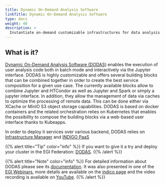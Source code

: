 ```yaml
---
title: Dynamic On-Demand Analysis Software
linkTitle: Dynamic On-Demand Analysis Software
type: docs
weight: 40
description: >
  Instantiate on-demand customizable infrastructures for data analysis
---
```


## What is it?

[Dynamic On-Demand Analysis Software (DODAS)](https://dodas-iam.cloud.cnaf.infn.it/login) 
enables the execution of user analysis code both in batch mode and
interactively via the Jupyter interface. DODAS is highly customizable and offers
several building blocks that can be combined together in order to create the
best service composition for a given use case. The currently available blocks
allow to combine Jupyter and HTCondor as well as Jupyter and Spark or simply a
jupyter interface. In addition, they allow the management of data via caches to
optimize the processing of remote data. This can be done either via XCache or
MinIO S3 object storage capabilities. DODAS is based on docker containers and
the related orchestration relies on Kubernetes that enables the possibility to
compose the building blocks via a web-based user interface thanks to Kubeapps.

In order to deploy it services over various backend, DODAS relies on
[Infrastructure Manager](../im) and [INDIGO PaaS](../indigo-paas)

{{% alert title="Tip" color="info" %}} If you want to give it a try and deploy
your cluster in the EGI Federation:
[DODAS](https://dodas-iam.cloud.cnaf.infn.it/login). {{% /alert %}}

{{% alert title="Note" color="info" %}} For detailed information about DODAS
please see its [documentation](https://web.infn.it/dodas/index.php/en/). It was
also presented in one of the [EGI Webinars](https://www.egi.eu/webinars/), more
details are available on the [indico page](https://indico.egi.eu/event/5695/)
and the video recording is available on
[YouTube](https://www.youtube.com/watch?v=bcURl4ESRW8&ab_channel=EGI).
{{% /alert %}}
